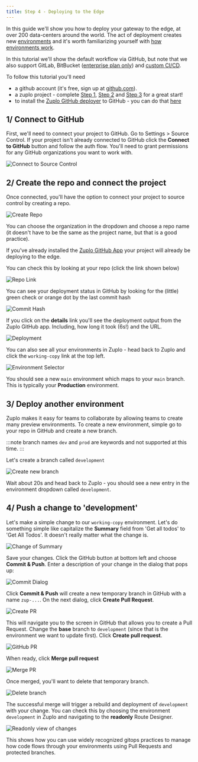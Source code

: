 ```yaml
---
title: Step 4 - Deploying to the Edge
---
```


In this guide we'll show you how to deploy your gateway to the edge, at over 200 data-centers around the world. The act of deployment creates new [environments](./environments) and it's worth familiarizing yourself with [how environments work](./environments).

In this tutorial we'll show the default workflow via GitHub, but note that we also support GitLab, BitBucket ([enterprise plan only](https://zuplo.com/pricing)) and [custom CI/CD](./custom-ci-cd).

To follow this tutorial you'll need

- a github account (it's free, sign up at [github.com](https://github.com)).
- a zuplo project - complete [Step 1](./step-1-setup-basic-gateway.md), [Step 2](./step-2-add-api-key-auth.md) and [Step 3](./step-3-add-rate-limiting.md) for a great start!
- to install the [Zuplo GitHub deployer](https://github.com/apps/zuplo/installations/new) to GitHub - you can do that [here](https://github.com/apps/zuplo/installations/new)

## 1/ Connect to GitHub

First, we'll need to connect your project to GitHub. Go to Settings > Source Control. If your project isn't already connected to GitHub click the **Connect to GitHub** button and follow the auth flow. You'll need to grant permissions for any GitHub organizations you want to work with.

![Connect to Source Control](https://cdn.zuplo.com/assets/54589329-ad98-4fac-9788-74a47a6e5aee.png)

## 2/ Create the repo and connect the project

Once connected, you'll have the option to connect your project to source control by creating a repo.

![Create Repo](https://cdn.zuplo.com/assets/64270bdb-fb05-4718-b1c0-a70baf59629a.png)

You can choose the organization in the dropdown and choose a repo name (it doesn't have to be the same as the project name, but that is a good practice).

If you've already installed the [Zuplo GitHub App](https://github.com/apps/zuplo/installations/new) your project will already be deploying to the edge.

You can check this by looking at your repo (click the link shown below)

![Repo Link](https://cdn.zuplo.com/assets/12454344-f507-4d4f-8402-c7b463223648.png)

You can see your deployment status in GitHub by looking for the (little) green check or orange dot by the last commit hash

![Commit Hash](https://cdn.zuplo.com/assets/2908e45b-7133-410d-9275-10312d8cd642.png)

If you click on the **details** link you'll see the deployment output from the Zuplo GitHub app. Including, how long it took (6s!) and the URL.

![Deployment](https://cdn.zuplo.com/assets/bafa809e-d9ed-4124-9c73-b4a6ed602ff9.png)

You can also see all your environments in Zuplo - head back to Zuplo and click the `working-copy` link at the top left.

![Environment Selector](https://cdn.zuplo.com/assets/9616d94a-6167-46f2-8887-11cdb5f0a244.png)

You should see a new `main` environment which maps to your `main` branch. This is typically your **Production** environment.

## 3/ Deploy another environment

Zuplo makes it easy for teams to collaborate by allowing teams to create many preview environments. To create a new environment, simple go to your repo in GitHub and create a new branch.

:::note
branch names `dev` and `prod` are keywords and not supported at this time.
:::

Let's create a branch called `development`

![Create new branch](https://cdn.zuplo.com/assets/60cdeb36-ab7d-42f9-a8c2-1f7931f80ca6.png)

Wait about 20s and head back to Zuplo - you should see a new entry in the environment dropdown called `development`.

## 4/ Push a change to 'development'

Let's make a simple change to our `working-copy` environment. Let's do something simple like capitalize the **Summary** field from 'Get all todos' to 'Get All Todos'. It doesn't really matter what the change is.

![Change of Summary](https://cdn.zuplo.com/assets/e915ea82-8980-4629-b2b0-b595ac65cc37.png)

Save your changes. Click the GitHub button at bottom left and choose **Commit & Push**. Enter a description of your change in the dialog that pops up:

![Commit Dialog](https://cdn.zuplo.com/assets/6a713c7f-c40a-4556-859f-a9befebeac82.png)

Click **Commit & Push** will create a new temporary branch in GitHub with a name `zup-...`. On the next dialog, click **Create Pull Request**.

![Create PR](https://cdn.zuplo.com/assets/01d01c6f-49dd-413f-ba48-79356d872a0f.png)

This will navigate you to the screen in GitHub that allows you to create a Pull Request. Change the **base** branch to `development` (since that is the environment we want to update first). Click **Create pull request**.

![GitHub PR](https://cdn.zuplo.com/assets/875b164d-b7ef-4f46-9cdb-8d59354b5b93.png)

When ready, click **Merge pull request**

![Merge PR](https://cdn.zuplo.com/assets/e8c68072-35dc-462a-8161-7a44e40fa1df.png)

Once merged, you'll want to delete that temporary branch.

![Delete branch](https://cdn.zuplo.com/assets/51a25aa0-cdce-4112-ba2e-e56f42a9044d.png)

The successful merge will trigger a rebuild and deployment of `development` with your change. You can check this by choosing the environment `development` in Zuplo and navigating to the **readonly** Route Designer.

![Readonly view of changes](https://cdn.zuplo.com/assets/3bc451b2-8422-4807-98cc-eee907c46021.png)

This shows how you can use widely recognized gitops practices to manage how code flows through your environments using Pull Requests and protected branches.
